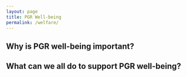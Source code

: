 ```yaml
---
layout: page
title: PGR Well-being
permalink: /welfare/
---
```


## Why is PGR well-being important?

## What can we all do to support PGR well-being?

